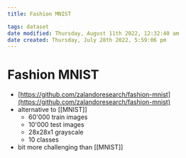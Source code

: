 ```yaml
---
title: Fashion MNIST

tags: dataset 
date modified: Thursday, August 11th 2022, 12:32:40 am
date created: Thursday, July 28th 2022, 5:59:06 pm
---
```


# Fashion MNIST
- [https://github.com/zalandoresearch/fashion-mnist](https://github.com/zalandoresearch/fashion-mnist)
- alternative to [[MNIST]]
    - 60'000 train images
    - 10'000 test images
    - 28x28x1 grayscale
    - 10 classes
- bit more challenging than [[MNIST]]

